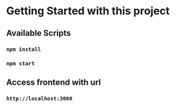 # Getting Started with this project

## Available Scripts

### `npm install`

### `npm start`

## Access frontend with url

### `http://localhost:3000`
